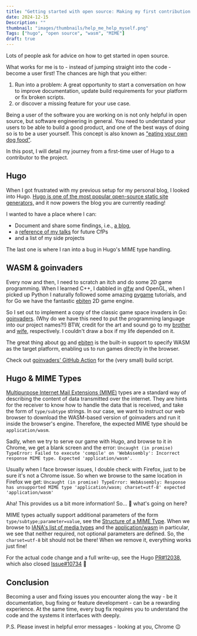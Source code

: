 ```yaml
---
title: "Getting started with open source: Making my first contribution to Hugo."
date: 2024-12-15
Description: ""
thumbnail: "images/thumbnails/help_me_help_myself.png"
Tags: ["hugo", "open source", "wasm", "MIME"]
draft: true
---
```


Lots of people ask for advice on how to get started in open source.

What works for me is to - instead of jumping straight into the code - become a
user first! The chances are high that you either:

1. Run into a problem: A great opportunity to start a conversation on how to improve
documentation, update build requirements for your platform or fix broken scripts.
2. or discover a missing feature for your use case.

Being a user of the software you are working on is not only helpful in
open source, but software engineering in general. You need to understand your
users to be able to build a good product, and one of the best ways of doing
so is to be a user yourself. This concept is also known as
["eating your own dog food"](https://en.wikipedia.org/wiki/Eating_your_own_dog_food).

In this post, I will detail my journey from a first-time user of Hugo to a
contributor to the project.

## Hugo

When I got frustrated with my previous setup for my personal blog, I looked into Hugo.
[Hugo is one of the most popular open-source static site generators,](https://gohugo.io/)
and it now powers the blog you are currently reading!

I wanted to have a place where I can:
+ Document and share some findings, i.e., [a blog](https://datosh.github.io/),
+ a [reference of my talks](https://datosh.github.io/portfolio/) for future CfPs
+ and a list of my side projects

The last one is where I ran into a bug in Hugo's MIME type handling.

## WASM & goinvaders

Every now and then, I need to scratch an itch and do some 2D game programming.
When I learned C++, I dabbled in [glfw](https://github.com/glfw/glfw) and OpenGL,
when I picked up Python I naturally followed some amazing
[pygame](https://github.com/pygame/pygame) tutorials, and for Go we have the
fantastic [ebiten](https://github.com/hajimehoshi/ebiten) 2D game engine.

So I set out to implement a copy of the classic game space invaders in
Go: [goinvaders](https://github.com/datosh/goinvaders). (Why do we have this need
to put the programming language into our project names?!) BTW, credit for the art
and sound go to my [brother](https://github.com/sebe94) and
[wife](https://github.com/eileenkammel), respectively. I couldn't draw a box if my
life depended on it.

The great thing about
[go](https://go.dev/wiki/WebAssembly) and
[ebiten](https://ebitengine.org/en/documents/webassembly.html)
is the built-in support to specify WASM as the target platform, enabling us to run
games directly in the browser.

Check out [goinvaders' GitHub Action](https://github.com/datosh/goinvaders/blob/master/.github/workflows/goinvaders.yml)
for the (very small) build script.

## Hugo & MIME Types

[Multipurpose Internet Mail Extensions (MIME)](https://en.wikipedia.org/wiki/Media_type)
types are a standard way of describing the content of data transmitted over
the internet. They are hints for the receiver to know how to handle the data
that is received, and take the form of `type/subtype` strings. In our case,
we want to instruct our web browser to download the WASM-based version of
goinvaders and run it inside the browser's engine. Therefore, the expected
MIME type should be `application/wasm`.

Sadly, when we try to serve our game with Hugo, and browse to it in Chrome, we
get a blank screen and the error:
`Uncaught (in promise) TypeError: Failed to execute 'compile' on 'WebAssembly': Incorrect response MIME type. Expected 'application/wasm'.`

Usually when I face browser issues, I double check with Firefox, just to be sure
it's not a Chrome issue. So when we browse to the same location in Firefox we get:
`Uncaught (in promise) TypeError: WebAssembly: Response has unsupported MIME type 'application/wasm; charset=utf-8' expected 'application/wasm'`

Aha! This provides us a bit more information! So... 🤔 what's going on here?

MIME types actually support additional parameters of the form
`type/subtype;parameter=value`, see the
[Structure of a MIME Type](https://developer.mozilla.org/en-US/docs/Web/HTTP/MIME_types#structure_of_a_mime_type). When we browse to
[IANA's list of media types](https://www.iana.org/assignments/media-types/media-types.xhtml#application)
and the
[application/wasm](https://www.iana.org/assignments/media-types/application/wasm)
in particular, we see that neither required, not optional parameters are defined.
So, the `charset=utf-8` bit should not be there! When we remove it, everything
works just fine!

For the actual code change and a full write-up, see the Hugo
[PR#12038](https://github.com/gohugoio/hugo/pull/12038), which also closed
[Issue#10734](https://github.com/gohugoio/hugo/issues/10734) 🎉

## Conclusion

Becoming a user and fixing issues you encounter along the way - be it documentation,
bug fixing or feature development - can be a rewarding experience. At the same time,
every bug fix requires you to understand the code and the systems it interfaces with
deeply.

P.S. Please invest in helpful error messages - looking at you, Chrome 😉
